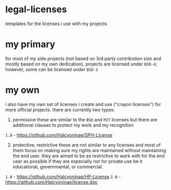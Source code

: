 # legal-licenses
templates for the licenses i use with my projects

# my primary

for most of my side projects (not based on 3rd party contribution size and mostly based on my own dedication), projects are licensed under `BSD-4`; however, some can be licensed under
`BSD-3`

# my own 

i also have my own set of licenses i create and use ("crayon licenses") for more official projects. there are currently two types:

1. permissive
these are similar to the `BSD` and `MIT` licenses but there are additional clauses to protect my work and my recognition

`1.0` - https://github.com/Halcyoninae/SPH-License 

2. protective, restrictive
these are not similar to any licenses and most of them focus on making sure my rights are maintained without maintaining the end user. they are aimed to be as restrictive to work with for the end user as possible if they are especially not for private use be it educational, governmental, or commercial.

`1.0` - https://github.com/Halcyoninae/HP-License
`2.0` - https://github.com/Halcyoninae/license.doc
